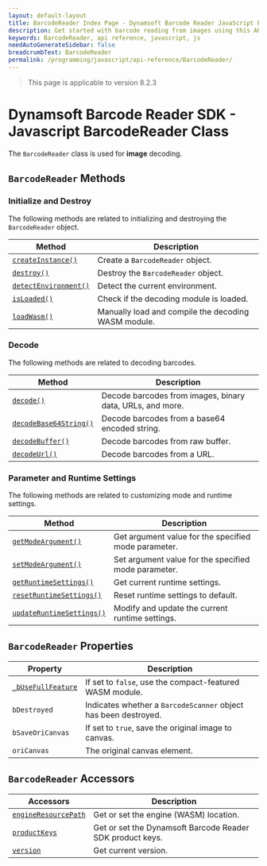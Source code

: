 ```yaml
---
layout: default-layout
title: BarcodeReader Index Page - Dynamsoft Barcode Reader JavaScript Edition API
description: Get started with barcode reading from images using this API reference guide containing an index for essential barcode reading functionality in Javascript.
keywords: BarcodeReader, api reference, javascript, js
needAutoGenerateSidebar: false
breadcrumbText: BarcodeReader
permalink: /programming/javascript/api-reference/BarcodeReader/
---
```

<!--NOTE, This page is used until version 8.2.3-->

> This page is applicable to version 8.2.3

# Dynamsoft Barcode Reader SDK - Javascript BarcodeReader Class

The `BarcodeReader` class is used for **image** decoding.

## `BarcodeReader` Methods

### Initialize and Destroy

The following methods are related to initializing and destroying the `BarcodeReader` object.

| Method               | Description |
|----------------------|-------------|
| [`createInstance()`](methods/initialize-and-destroy.md#createinstance) | Create a  `BarcodeReader` object. |
| [`destroy()`](methods/initialize-and-destroy.md#destroy) | Destroy the `BarcodeReader` object. |
| [`detectEnvironment()`](methods/initialize-and-destroy.md#detectenvironment) | Detect the current environment. |
| [`isLoaded()`](methods/initialize-and-destroy.md#isloaded) | Check if the decoding module is loaded. |
| [`loadWasm()`](methods/initialize-and-destroy.md#loadwasm) | Manually load and compile the decoding WASM module. |

### Decode

The following methods are related to decoding barcodes.

| Method               | Description |
|----------------------|-------------|
| [`decode()`](methods/decode.md#decode) | Decode barcodes from images, binary data, URLs, and more. |
| [`decodeBase64String()`](methods/decode.md#decodebase64string) | Decode barcodes from a base64 encoded string. |
| [`decodeBuffer()`](methods/decode.md#decodebuffer) | Decode barcodes from raw buffer. |
| [`decodeUrl()`](methods/decode.md#decodeurl) | Decode barcodes from a URL. |

### Parameter and Runtime Settings

The following methods are related to customizing mode and runtime settings.

| Method               | Description |
|----------------------|-------------|
| [`getModeArgument()`](methods/parameter-and-runtime-settings.md#getmodeargument) | Get argument value for the specified mode parameter. |
| [`setModeArgument()`](methods/parameter-and-runtime-settings.md#setmodeargument) | Set argument value for the specified mode parameter. |
| [`getRuntimeSettings()`](methods/parameter-and-runtime-settings.md#getruntimesettings) | Get current runtime settings. |
| [`resetRuntimeSettings()`](methods/parameter-and-runtime-settings.md#resetruntimesettings) | Reset runtime settings to default. |
| [`updateRuntimeSettings()`](methods/parameter-and-runtime-settings.md#updateruntimesettings) | Modify and update the current runtime settings. |

## `BarcodeReader` Properties

| Property             | Description |
|----------------------|-------------|
| [`_bUseFullFeature`](properties.md#_busefullfeature) | If set to `false`, use the compact-featured WASM module. |
| `bDestroyed` | Indicates whether a `BarcodeScanner` object has been destroyed. | 
| `bSaveOriCanvas` | If set to `true`, save the original image to canvas. | 
| `oriCanvas` | The original canvas element. | 


## `BarcodeReader` Accessors

| Accessors            | Description |
|----------------------|-------------|
| [`engineResourcePath`](accessors.md#engineresourcepath) | Get or set the engine (WASM) location. | 
| [`productKeys`](accessors.md#productkeys) | Get or set the Dynamsoft Barcode Reader SDK product keys. | 
| [`version`](accessors.md#version) | Get current version. | 

